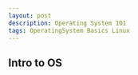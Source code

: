 ```yaml
---
layout: post
description: Operating System 101
tags: OperatingSystem Basics Linux
---
```


## Intro to OS


